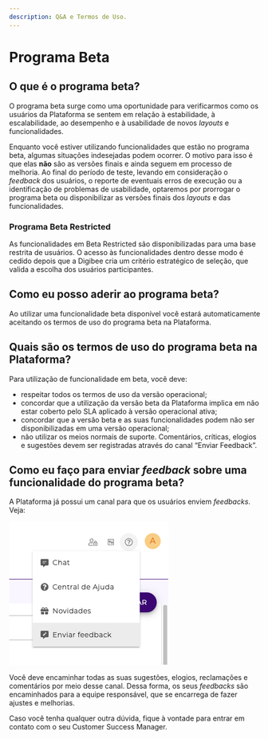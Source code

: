 ```yaml
---
description: Q&A e Termos de Uso.
---
```


# Programa Beta

## O que é o programa beta? <a href="#h_8d67150df2" id="h_8d67150df2"></a>

O programa beta surge como uma oportunidade para verificarmos como os usuários da Plataforma se sentem em relação à estabilidade, à escalabilidade, ao desempenho e à usabilidade de novos _layouts_ e funcionalidades.

Enquanto você estiver utilizando funcionalidades que estão no programa beta, algumas situações indesejadas podem ocorrer. O motivo para isso é que elas **não** são as versões finais e ainda seguem em processo de melhoria. Ao final do período de teste, levando em consideração o _feedback_ dos usuários, o reporte de eventuais erros de execução ou a identificação de problemas de usabilidade, optaremos por prorrogar o programa beta ou disponibilizar as versões finais dos _layouts_ e das funcionalidades.

### Programa Beta Restricted <a href="#h_d59e60e1bd" id="h_d59e60e1bd"></a>

As funcionalidades em Beta Restricted são disponibilizadas para uma base restrita de usuários. O acesso às funcionalidades dentro desse modo é cedido depois que a Digibee cria um critério estratégico de seleção, que valida a escolha dos usuários participantes.

## Como eu posso aderir ao programa beta? <a href="#h_c563c8260b" id="h_c563c8260b"></a>

Ao utilizar uma funcionalidade beta disponível você estará automaticamente aceitando os termos de uso do programa beta na Plataforma.

## Quais são os termos de uso do programa beta na Plataforma? <a href="#h_9abaed3aa1" id="h_9abaed3aa1"></a>

Para utilização de funcionalidade em beta, você deve:

* respeitar todos os termos de uso da versão operacional;
* concordar que a utilização da versão beta da Plataforma implica em não estar coberto pelo SLA aplicado à versão operacional ativa;
* concordar que a versão beta e as suas funcionalidades podem não ser disponibilizadas em uma versão operacional;
* não utilizar os meios normais de suporte. Comentários, críticas, elogios e sugestões devem ser registradas através do canal “Enviar Feedback”.

## Como eu faço para enviar _feedback_ sobre uma funcionalidade do programa beta? <a href="#h_5e8c41fa73" id="h_5e8c41fa73"></a>

A Plataforma já possui um canal para que os usuários enviem _feedbacks_. Veja:

![](<../.gitbook/assets/01 (13).png>)

Você deve encaminhar todas as suas sugestões, elogios, reclamações e comentários por meio desse canal. Dessa forma, os seus _feedbacks_ são encaminhados para a equipe responsável, que se encarrega de fazer ajustes e melhorias.

Caso você tenha qualquer outra dúvida, fique à vontade para entrar em contato com o seu Customer Success Manager.
